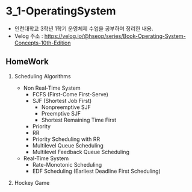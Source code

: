 # 3_1-OperatingSystem

* 인천대학교 3학년 1학기 운영체제 수업을 공부하며 정리한 내용.
* Velog 주소 : https://velog.io/@hseop/series/Book-Operating-System-Concepts-10th-Edition

## HomeWork

1. Scheduling Algorithms
   * Non Real-Time System
     * FCFS (First-Come First-Serve)
     * SJF (Shortest Job First)
       * Nonpreemptive SJF
       * Preemptive SJF
       * Shortest Remaining Time First
     * Priority
     * RR
     * Priority Scheduling with RR
     * Multilevel Queue Scheduling
     * Multilevel Feedback Queue Scheduling
    * Real-Time System
      * Rate-Monotonic Scheduling
      * EDF Scheduling (Earliest Deadline First Scheduling)

2. Hockey Game
